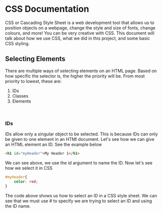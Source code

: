 # CSS Documentation
CSS or Cascading Style Sheet is a web development tool that allows us to position objects on a webpage, change the style and size of fonts, change colours, and more! You can be very creative with CSS. This document will talk about how we use CSS, what we did in this project, and some basic CSS styling. 

## Selecting Elements
There are multiple ways of selecting elements on an HTML page. Based on how specific the selector is, the higher the priority will be. From most priority to lowest, these are:
<ol>
<li>IDs</li>
<li>Classes</li>
<li>Elements</li>
</ol>
<br>

### IDs
IDs allow only a singular object to be selected. This is because IDs can only be given to one element in an HTMl document. Let's see how we can give an HTML element an ID. See the example below

```HTML
<h1 id="myHeader">My Header 1</h1>
```
We can see above, we use the id argument to name the ID. Now let's see how we select it in CSS

```CSS
#myHeader{
    color: red;
}
```

The code above shows us how to select an ID in a CSS style sheet. We can see that we must use # to specify we are trying to select an ID and using the ID name. 